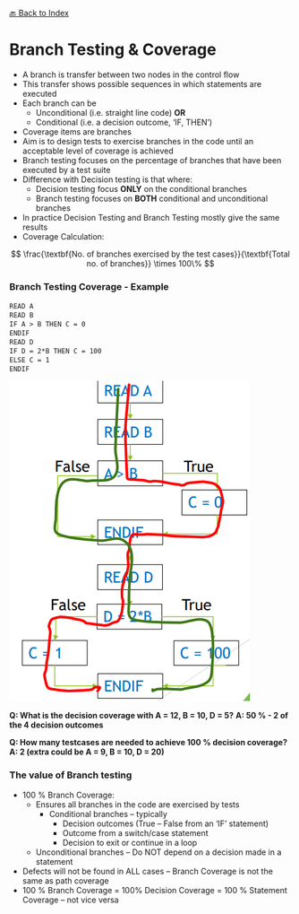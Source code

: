 [🔙 Back to Index](../index.md)

# Branch Testing & Coverage
* A branch is transfer between two nodes in the control flow
* This transfer shows possible sequences in which statements are executed
* Each branch can be
  * Unconditional (i.e. straight line code) 
    **OR**
  * Conditional (i.e. a decision outcome, ‘IF, THEN’)
* Coverage items are branches
* Aim is to design tests to exercise branches in the code until an acceptable level of coverage is achieved
* Branch testing focuses on the percentage of branches that have been executed by a test suite 
* Difference with Decision testing is that where:
  * Decision testing focus **ONLY** on the conditional branches
  * Branch testing focuses on **BOTH** conditional and unconditional branches
* In practice Decision Testing and Branch Testing mostly give the same results
* Coverage Calculation:

$$
\frac{\textbf{No. of branches exercised by the test cases}}{\textbf{Total no. of branches}} \times 100\%
$$

### Branch Testing Coverage - Example
````
READ A
READ B
IF A > B THEN C = 0
ENDIF
READ D
IF D = 2*B THEN C = 100
ELSE C = 1
ENDIF
````
![image8.png](assets/image8.png)

**Q: What is the decision coverage with A = 12, B = 10, D = 5?**
**A: 50 % - 2 of the 4 decision outcomes**

**Q: How many testcases are needed to achieve 100 % decision coverage?**
**A: 2 (extra could be A = 9, B = 10, D = 20)**

### The value of Branch testing
* 100 % Branch Coverage:
  * Ensures all branches in the code are exercised by tests
    * Conditional branches – typically
      * Decision outcomes (True – False from an ‘IF’ statement)
      * Outcome from a switch/case statement
      * Decision to exit or continue in a loop
  * Unconditional branches – Do NOT depend on a decision made in a statement
* Defects will not be found in ALL cases – Branch Coverage is not the same as path coverage
* 100 % Branch Coverage = 100% Decision Coverage = 100 % Statement Coverage – not vice versa
